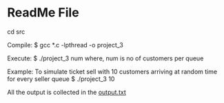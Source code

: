 ReadMe File
===========
cd src

Compile:
	$ gcc *.c -lpthread -o project_3

Execute:
	$ ./project_3 num
		where, num is no of customers per queue

Example:
	To simulate ticket sell with 10 customers arriving at random time for every seller queue
	$ ./project_3 10 

All the output is collected in the [output.txt](./output.txt)